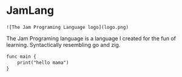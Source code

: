 # JamLang 

    ![The Jam Programing Language logo](logo.png)

The Jam Programing language is a language I created for the fun of learning. 
Syntactically resembling go and zig.

    func main {
        print("hello mama")
    }